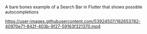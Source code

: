A bare bones example of a Search Bar in Flutter that shows possible autocompletions



https://user-images.githubusercontent.com/53924507/162653782-40970e71-842f-403b-9f27-59163f321370.mp4

